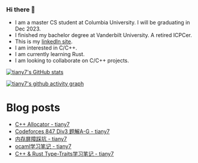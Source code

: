 ### Hi there 👋
- I am a master CS student at Columbia University. I will be graduating in Dec 2023.
- I finished my bachelor degree at Vanderbilt University. A retired ICPCer.
- This is my [linkedIn site](https://www.linkedin.com/in/yuanhan-tian-02729117a/).
- I am interested in C/C++.
- I am currently learning Rust.
- I am looking to collaborate on C/C++ projects.

[![tiany7's GitHub stats](https://github-readme-stats.vercel.app/api?username=tiany7)](https://github.com/anuraghazra/github-readme-stats)

[![tiany7's github activity graph](https://github-readme-activity-graph.cyclic.app/graph?username=tiany7&theme=dracula&bg_color=FFFFFF&color=000000)](https://github.com/ashutosh00710/github-readme-activity-graph)

# Blog posts
<!-- BLOG-POST-LIST:START -->
- [C++ Allocator - tiany7](https://www.cnblogs.com/tiany7/p/17299864.html)
- [Codeforces 847 Div3 题解A-G - tiany7](https://www.cnblogs.com/tiany7/p/17299765.html)
- [内存屏障踩坑 - tiany7](https://www.cnblogs.com/tiany7/p/17282076.html)
- [ocaml学习笔记 - tiany7](https://www.cnblogs.com/tiany7/p/17242432.html)
- [C++ &amp; Rust Type-Traits学习笔记 - tiany7](https://www.cnblogs.com/tiany7/p/17229442.html)

<!-- BLOG-POST-LIST:END -->

